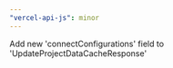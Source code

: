 ```yaml
---
"vercel-api-js": minor
---
```


Add new 'connectConfigurations' field to 'UpdateProjectDataCacheResponse'
